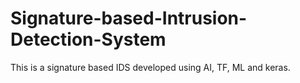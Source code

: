 # Signature-based-Intrusion-Detection-System
This is a signature based IDS developed using AI, TF, ML and keras.
